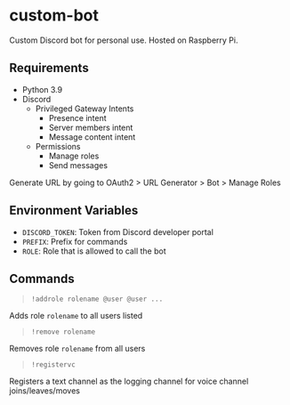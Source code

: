 # custom-bot

Custom Discord bot for personal use. Hosted on Raspberry Pi.

## Requirements
- Python 3.9
- Discord
  - Privileged Gateway Intents
    - Presence intent
    - Server members intent
    - Message content intent
  - Permissions
    - Manage roles
    - Send messages
    
Generate URL by going to OAuth2 > URL Generator > Bot > Manage Roles

## Environment Variables
- `DISCORD_TOKEN`: Token from Discord developer portal
- `PREFIX`: Prefix for commands
- `ROLE`: Role that is allowed to call the bot 

## Commands
> `!addrole rolename @user @user ...`

Adds role `rolename` to all users listed

> `!remove rolename`

Removes role `rolename` from all users

> `!registervc`

Registers a text channel as the logging channel for voice channel joins/leaves/moves
